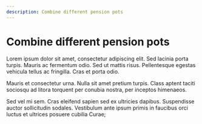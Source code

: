 ```yaml
---
description: Combine different pension pots
---
```


# Combine different pension pots

Lorem ipsum dolor sit amet, consectetur adipiscing elit. Sed lacinia porta turpis. Mauris ac fermentum odio. Sed ut mattis risus. Pellentesque egestas vehicula tellus ac fringilla. Cras et porta odio.

Mauris et consectetur urna. Nulla sit amet pretium turpis. Class aptent taciti sociosqu ad litora torquent per conubia nostra, per inceptos himenaeos.

Sed vel mi sem. Cras eleifend sapien sed ex ultricies dapibus. Suspendisse auctor sollicitudin sodales. Vestibulum ante ipsum primis in faucibus orci luctus et ultrices posuere cubilia Curae;

